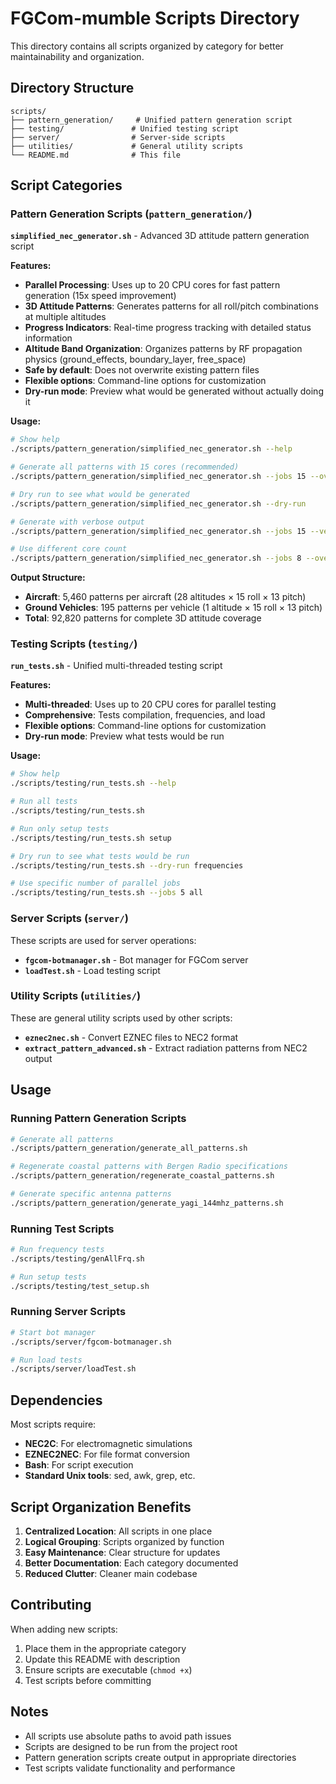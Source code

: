 # FGCom-mumble Scripts Directory

This directory contains all scripts organized by category for better maintainability and organization.

## Directory Structure

```
scripts/
├── pattern_generation/     # Unified pattern generation script
├── testing/               # Unified testing script
├── server/                # Server-side scripts
├── utilities/             # General utility scripts
└── README.md              # This file
```

## Script Categories

### Pattern Generation Scripts (`pattern_generation/`)

**`simplified_nec_generator.sh`** - Advanced 3D attitude pattern generation script

**Features:**
- **Parallel Processing**: Uses up to 20 CPU cores for fast pattern generation (15x speed improvement)
- **3D Attitude Patterns**: Generates patterns for all roll/pitch combinations at multiple altitudes
- **Progress Indicators**: Real-time progress tracking with detailed status information
- **Altitude Band Organization**: Organizes patterns by RF propagation physics (ground_effects, boundary_layer, free_space)
- **Safe by default**: Does not overwrite existing pattern files
- **Flexible options**: Command-line options for customization
- **Dry-run mode**: Preview what would be generated without actually doing it

**Usage:**
```bash
# Show help
./scripts/pattern_generation/simplified_nec_generator.sh --help

# Generate all patterns with 15 cores (recommended)
./scripts/pattern_generation/simplified_nec_generator.sh --jobs 15 --overwrite

# Dry run to see what would be generated
./scripts/pattern_generation/simplified_nec_generator.sh --dry-run

# Generate with verbose output
./scripts/pattern_generation/simplified_nec_generator.sh --jobs 15 --verbose --overwrite

# Use different core count
./scripts/pattern_generation/simplified_nec_generator.sh --jobs 8 --overwrite
```

**Output Structure:**
- **Aircraft**: 5,460 patterns per aircraft (28 altitudes × 15 roll × 13 pitch)
- **Ground Vehicles**: 195 patterns per vehicle (1 altitude × 15 roll × 13 pitch)
- **Total**: 92,820 patterns for complete 3D attitude coverage

### Testing Scripts (`testing/`)

**`run_tests.sh`** - Unified multi-threaded testing script

**Features:**
- **Multi-threaded**: Uses up to 20 CPU cores for parallel testing
- **Comprehensive**: Tests compilation, frequencies, and load
- **Flexible options**: Command-line options for customization
- **Dry-run mode**: Preview what tests would be run

**Usage:**
```bash
# Show help
./scripts/testing/run_tests.sh --help

# Run all tests
./scripts/testing/run_tests.sh

# Run only setup tests
./scripts/testing/run_tests.sh setup

# Dry run to see what tests would be run
./scripts/testing/run_tests.sh --dry-run frequencies

# Use specific number of parallel jobs
./scripts/testing/run_tests.sh --jobs 5 all
```

### Server Scripts (`server/`)

These scripts are used for server operations:

- **`fgcom-botmanager.sh`** - Bot manager for FGCom server
- **`loadTest.sh`** - Load testing script

### Utility Scripts (`utilities/`)

These are general utility scripts used by other scripts:

- **`eznec2nec.sh`** - Convert EZNEC files to NEC2 format
- **`extract_pattern_advanced.sh`** - Extract radiation patterns from NEC2 output

## Usage

### Running Pattern Generation Scripts

```bash
# Generate all patterns
./scripts/pattern_generation/generate_all_patterns.sh

# Regenerate coastal patterns with Bergen Radio specifications
./scripts/pattern_generation/regenerate_coastal_patterns.sh

# Generate specific antenna patterns
./scripts/pattern_generation/generate_yagi_144mhz_patterns.sh
```

### Running Test Scripts

```bash
# Run frequency tests
./scripts/testing/genAllFrq.sh

# Run setup tests
./scripts/testing/test_setup.sh
```

### Running Server Scripts

```bash
# Start bot manager
./scripts/server/fgcom-botmanager.sh

# Run load tests
./scripts/server/loadTest.sh
```

## Dependencies

Most scripts require:
- **NEC2C**: For electromagnetic simulations
- **EZNEC2NEC**: For file format conversion
- **Bash**: For script execution
- **Standard Unix tools**: sed, awk, grep, etc.

## Script Organization Benefits

1. **Centralized Location**: All scripts in one place
2. **Logical Grouping**: Scripts organized by function
3. **Easy Maintenance**: Clear structure for updates
4. **Better Documentation**: Each category documented
5. **Reduced Clutter**: Cleaner main codebase

## Contributing

When adding new scripts:
1. Place them in the appropriate category
2. Update this README with description
3. Ensure scripts are executable (`chmod +x`)
4. Test scripts before committing

## Notes

- All scripts use absolute paths to avoid path issues
- Scripts are designed to be run from the project root
- Pattern generation scripts create output in appropriate directories
- Test scripts validate functionality and performance
